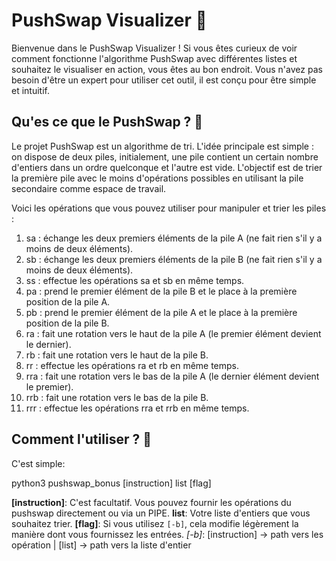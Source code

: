 # PushSwap Visualizer 🔄

Bienvenue dans le PushSwap Visualizer ! Si vous êtes curieux de voir comment fonctionne l'algorithme PushSwap avec différentes listes et souhaitez le visualiser en action, vous êtes au bon endroit. Vous n'avez pas besoin d'être un expert pour utiliser cet outil, il est conçu pour être simple et intuitif.

## Qu'es ce que le PushSwap ? 🤔

Le projet PushSwap est un algorithme de tri. L'idée principale est simple : on dispose de deux piles, initialement, une pile contient un certain nombre d'entiers dans un ordre quelconque et l'autre est vide. L'objectif est de trier la première pile avec le moins d'opérations possibles en utilisant la pile secondaire comme espace de travail.

Voici les opérations que vous pouvez utiliser pour manipuler et trier les piles :

1.  sa : échange les deux premiers éléments de la pile A (ne fait rien s'il y a moins de deux éléments).
2.  sb : échange les deux premiers éléments de la pile B (ne fait rien s'il y a moins de deux éléments).
3.  ss : effectue les opérations sa et sb en même temps.
4.  pa : prend le premier élément de la pile B et le place à la première position de la pile A.
5.  pb : prend le premier élément de la pile A et le place à la première position de la pile B.
6.  ra : fait une rotation vers le haut de la pile A (le premier élément devient le dernier).
7.  rb : fait une rotation vers le haut de la pile B.
8.  rr : effectue les opérations ra et rb en même temps.
9.  rra : fait une rotation vers le bas de la pile A (le dernier élément devient le premier).
10. rrb : fait une rotation vers le bas de la pile B.
11. rrr : effectue les opérations rra et rrb en même temps.

## Comment l'utiliser ? 🚀

C'est simple:

python3 pushswap_bonus [instruction] list [flag]

**[instruction]**: C'est facultatif. Vous pouvez fournir les opérations du pushswap directement ou via un PIPE.
**list**: Votre liste d'entiers que vous souhaitez trier.
**[flag]**: Si vous utilisez `[-b]`, cela modifie légèrement la manière dont vous fournissez les entrées.
    *[-b]*: [instruction] -> path vers les opération | [list] -> path vers la liste d'entier
